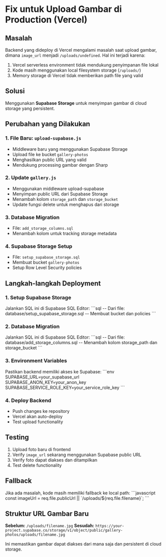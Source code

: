 # Fix untuk Upload Gambar di Production (Vercel)

## Masalah
Backend yang dideploy di Vercel mengalami masalah saat upload gambar, dimana `image_url` menjadi `/uploads/undefined`. Hal ini terjadi karena:
1. Vercel serverless environment tidak mendukung penyimpanan file lokal
2. Kode masih menggunakan local filesystem storage (`/uploads/`)
3. Memory storage di Vercel tidak memberikan path file yang valid

## Solusi
Menggunakan **Supabase Storage** untuk menyimpan gambar di cloud storage yang persistent.

## Perubahan yang Dilakukan

### 1. File Baru: `upload-supabase.js`
- Middleware baru yang menggunakan Supabase Storage
- Upload file ke bucket `gallery-photos`
- Menghasilkan public URL yang valid
- Mendukung processing gambar dengan Sharp

### 2. Update `gallery.js`
- Menggunakan middleware upload-supabase
- Menyimpan public URL dari Supabase Storage
- Menambah kolom `storage_path` dan `storage_bucket`
- Update fungsi delete untuk menghapus dari storage

### 3. Database Migration
- File: `add_storage_columns.sql`
- Menambah kolom untuk tracking storage metadata

### 4. Supabase Storage Setup
- File: `setup_supabase_storage.sql`
- Membuat bucket `gallery-photos`
- Setup Row Level Security policies

## Langkah-langkah Deployment

### 1. Setup Supabase Storage
Jalankan SQL ini di Supabase SQL Editor:
\`\`\`sql
-- Dari file: database/setup_supabase_storage.sql
-- Membuat bucket dan policies
\`\`\`

### 2. Database Migration
Jalankan SQL ini di Supabase SQL Editor:
\`\`\`sql
-- Dari file: database/add_storage_columns.sql
-- Menambah kolom storage_path dan storage_bucket
\`\`\`

### 3. Environment Variables
Pastikan backend memiliki akses ke Supabase:
\`\`\`env
SUPABASE_URL=your_supabase_url
SUPABASE_ANON_KEY=your_anon_key
SUPABASE_SERVICE_ROLE_KEY=your_service_role_key
\`\`\`

### 4. Deploy Backend
- Push changes ke repository
- Vercel akan auto-deploy
- Test upload functionality

## Testing
1. Upload foto baru di frontend
2. Verify `image_url` sekarang menggunakan Supabase public URL
3. Verify foto dapat diakses dan ditampilkan
4. Test delete functionality

## Fallback
Jika ada masalah, kode masih memiliki fallback ke local path:
\`\`\`javascript
const imageUrl = req.file.publicUrl || \`/uploads/\${req.file.filename}\`;
\`\`\`

## Struktur URL Gambar Baru
**Sebelum:** `/uploads/filename.jpg`
**Sesudah:** `https://your-project.supabase.co/storage/v1/object/public/gallery-photos/uploads/filename.jpg`

Ini memastikan gambar dapat diakses dari mana saja dan persistent di cloud storage.
